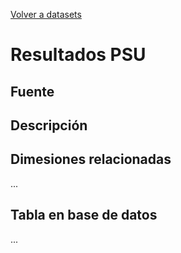 [Volver a datasets](../datasets.md)

# Resultados PSU

## Fuente

## Descripción

## Dimesiones relacionadas
...

## Tabla en base de datos
...


